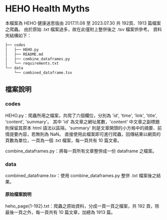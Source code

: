 # HEHO Health Myths

本檔案為 HEHO 健康迷思版由 2017.11.08 至 2023.07.30 共 192頁、1913 篇檔案之爬蟲。
由於原始 .txt 檔案過多，故在此僅附上整併後之 .tsv 檔案供參考。
資料夾結構如下：
```bash
├── codes
│   ├── HEHO.py
│   ├── README.md
│   ├── combine_dataframes.py
│   └── requirements.txt
└── data
    └── combined_dataframe.tsv

```
## 檔案說明

### codes

HEHO.py：爬蟲所用之檔案，共爬了六個欄位，分別為 'id', 'time', 'link', 'title', 'content', 'summary'。
其中 'id' 為文章之網址尾數，'content' 中文章之副標題則保留其原本 html 語法以區隔，'summary' 則是文章開頭的小方格中的摘要、前情提要內容，若無則為 NaN。
直接使用此檔案即可進行爬蟲，回傳結果以網頁的頁數為單位，一頁為一個 .txt 檔案，每一頁共有 10 篇文章。

combine_dataframes.py：將每一頁所有文章整併成一份 dataframe 之檔案。

### data

combined_dataframe.tsv：使用 combine_dataframes.py 整併 .txt 檔案後之結果。

#### 原始檔案說明

heho_page{1-192}.txt：爬蟲之原始資料，分成一頁一頁之檔案，共 192 頁，除最後一頁之外，每一頁共有 10 篇文章，加總為 1913 篇。
